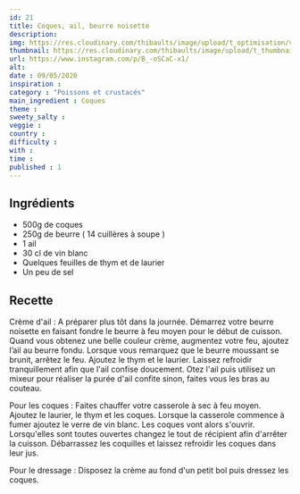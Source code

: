 ```yaml
---
id: 21
title: Coques, ail, beurre noisette
description: 
img: https://res.cloudinary.com/thibaults/image/upload/t_optimisation/v1600509340/Recipes/20200509_coques.jpg
thumbnail: https://res.cloudinary.com/thibaults/image/upload/t_thumbnail_josie/v1600509340/Recipes/20200509_coques.jpg
url: https://www.instagram.com/p/B_-oSCaC-x1/
alt: 
date : 09/05/2020
inspiration :
category : "Poissons et crustacés"
main_ingredient : Coques
theme : 
sweety_salty : 
veggie : 
country :
difficulty :
with : 
time : 
published : 1
---
```


## Ingrédients
 - 500g de coques
 - 250g de beurre ( 14 cuillères à soupe )
 - 1 ail
 - 30 cl de vin blanc
 - Quelques feuilles de thym et de laurier
 - Un peu de sel

## Recette
Crème d'ail :
A préparer plus tôt dans la journée. Démarrez votre beurre noisette en faisant fondre le beurre à feu moyen pour le début de cuisson. Quand vous obtenez une belle couleur crème, augmentez votre feu, ajoutez l’ail au beurre fondu. Lorsque vous remarquez que le beurre moussant se brunit, arrêtez le feu. Ajoutez le thym et le laurier. Laissez refroidir tranquillement afin que l'ail confise doucement. Otez l'ail puis utilisez un mixeur pour réaliser la purée d'ail confite sinon, faites vous les bras au couteau.

Pour les coques :
Faites chauffer votre casserole à sec à feu moyen. Ajoutez le laurier, le thym et les coques. Lorsque la casserole commence à fumer ajoutez le verre de vin blanc. Les coques vont alors s'ouvrir. Lorsqu'elles sont toutes ouvertes changez le tout de récipient afin d'arrêter la cuisson. Débarrassez les coquilles et laissez refroidir les coques dans leur jus.

Pour le dressage :
Disposez la crème au fond d'un petit bol puis dressez les coques.